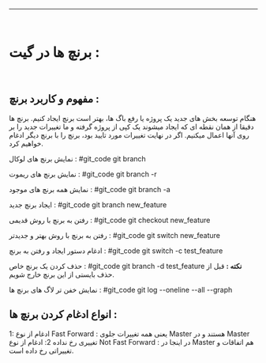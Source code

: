 <hr>
<br>

# برنچ ها در گیت :
<br>

## مفهوم و کاربرد برنچ :

هنگام توسعه بخش های جدید یک پروژه یا رفع باگ ها، بهتر است برنچ ایجاد کنیم. برنچ ها دقیقا از همان نقطه ای که ایجاد میشوند یک کپی از پروژه گرفته و ما تغییرات جدید را بر روی آنها اعمال میکنیم. اگر در نهایت تغییرات مورد تایید بود، برنچ را با برنچ دیگر ادغام خواهیم کرد. 

نمایش برنچ های لوکال :
#git_code git branch

نمایش برنچ های ریموت :
#git_code git branch -r

نمایش همه برنچ های موجود :
#git_code git branch -a

ایجاد برنچ جدید :
#git_code git branch new_feature

رفتن به برنچ با روش قدیمی :
#git_code git checkout new_feature

رفتن به برنچ با روش بهتر و جدیدتر : 
#git_code git switch new_feature

ادغام دستور ایجاد و رفتن به برنچ :
#git_code git switch -c test_feature

حذف کردن یک برنچ خاص :
#git_code git branch -d test_feature
**نکته :** قبل از حذف بایستی از این برنچ خارج شویم.

نمایش خفن تر لاگ های برنچ ها : 
#git_code git log --oneline --all --graph

## انواع ادغام کردن برنچ ها :

1: ادغام از نوع Fast Forward : یعنی همه تغییرات جلوی Master هستند و در Master تغییری رخ نداده
2: ادغام از نوع Not Fast Forward : در اینجا در Master هم اتفاقات و تغییراتی رخ داده است.